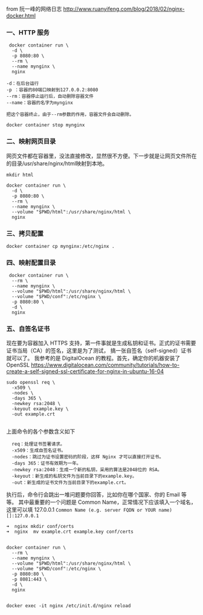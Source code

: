 from 阮一峰的网络日志
http://www.ruanyifeng.com/blog/2018/02/nginx-docker.html

### 一、HTTP 服务

```
 docker container run \
  -d \
  -p 8080:80 \
  --rm \
  --name mynginx \
  nginx

```

    -d：在后台运行
    -p ：容器的80端口映射到127.0.0.2:8080
    --rm：容器停止运行后，自动删除容器文件
    --name：容器的名字为mynginx

    把这个容器终止，由于--rm参数的作用，容器文件会自动删除。

`docker container stop mynginx`

### 二、映射网页目录
网页文件都在容器里，没法直接修改，显然很不方便。下一步就是让网页文件所在的目录/usr/share/nginx/html映射到本地。

```
mkdir html

docker container run \
  -d \
  -p 8080:80 \
  --rm \
  --name mynginx \
  --volume "$PWD/html":/usr/share/nginx/html \
  nginx

```


### 三、拷贝配置

`docker container cp mynginx:/etc/nginx .`


### 四、映射配置目录

```
 docker container run \
  --rm \
  --name mynginx \
  --volume "$PWD/html":/usr/share/nginx/html \
  --volume "$PWD/conf":/etc/nginx \
  -p 8080:80 \
  -d \
  nginx

```

### 五、自签名证书
现在要为容器加入 HTTPS 支持，第一件事就是生成私钥和证书。正式的证书需要证书当局（CA）的签名，这里是为了测试，
搞一张自签名（self-signed）证书就可以了。
我参考的是 DigitalOcean 的教程。首先，确定你的机器安装了 OpenSSL
https://www.digitalocean.com/community/tutorials/how-to-create-a-self-signed-ssl-certificate-for-nginx-in-ubuntu-16-04

```
sudo openssl req \
  -x509 \
  -nodes \
  -days 365 \
  -newkey rsa:2048 \
  -keyout example.key \
  -out example.crt
  
  ```

  上面命令的各个参数含义如下
  ```
    req：处理证书签署请求。
    -x509：生成自签名证书。
    -nodes：跳过为证书设置密码的阶段，这样 Nginx 才可以直接打开证书。
    -days 365：证书有效期为一年。
    -newkey rsa:2048：生成一个新的私钥，采用的算法是2048位的 RSA。
    -keyout：新生成的私钥文件为当前目录下的example.key。
    -out：新生成的证书文件为当前目录下的example.crt。
  ```

  执行后，命令行会跳出一堆问题要你回答，比如你在哪个国家、你的 Email 等等。
  其中最重要的一个问题是 Common Name，正常情况下应该填入一个域名，这里可以填 127.0.0.1
  `Common Name (e.g. server FQDN or YOUR name) []:127.0.0.1`

 ```
 ➜  nginx mkdir conf/certs
 ➜  nginx  mv example.crt example.key conf/certs
 ```
 

```

docker container run \
  --rm \
  --name mynginx \
  --volume "$PWD/html":/usr/share/nginx/html \
  --volume "$PWD/conf":/etc/nginx \
  -p 8080:80 \
  -p 8081:443 \
  -d \
  nginx
  
  ```


`docker exec -it nginx /etc/init.d/nginx reload`